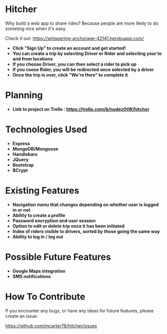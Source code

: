 # Hitcher

Why build a web app to share rides? 
Because people are more likely to do someting nice when it's easy.

Check it out: https://whispering-anchorage-42141.herokuapp.com/

* **Click "Sign Up" to create an account and get started!**
* **You can create a trip by selecting Driver or Rider and selecting your to and from locations**
* **If you choose Driver, you can then select a rider to pick up**
* **If you coose Rider, you will be redirected once selected by a driver**
* **Once the trip is over, click "We're Here" to complete it**


# Planning

* **Link to project on Trello : https://trello.com/b/nudez0tW/hitcher**


# Technologies Used

* **Express**
* **MongoDB/Mongoose**
* **Handlebars**
* **JQuery**
* **Bootstrap**
* **BCrypt**


# Existing Features

* **Navigation menu that changes depending on whether user is logged in or not**
* **Ability to create a profile**
* **Password encryption and user session**
* **Option to edit or delete trip once it has been initiated**
* **Index of riders visible to drivers, sorted by those going the same way**
* **Ability to log in / log out**

# Possible Future Features

* **Google Maps integration**
* **SMS notifications**

# How To Contribute

If you encounter any bugs, or have any ideas for future features, please create an issue:

https://github.com/mcarter78/hitcher/issues
